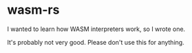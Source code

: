 # wasm-rs

I wanted to learn how WASM interpreters work, so I wrote one.

It's probably not very good. Please don't use this for anything.
